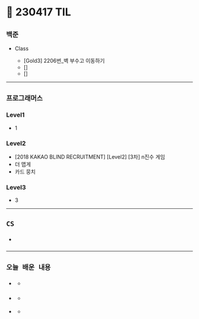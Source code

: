 # 🚩 230417 TIL

## **`백준`**

- Class

  - [Gold3] 2206번_벽 부수고 이동하기
  - []
  - []

---

## **`프로그래머스`**

### Level1

- 1

### Level2

- [2018 KAKAO BLIND RECRUITMENT] [Level2] [3차] n진수 게임
- 더 맵게
- 카드 뭉치

### Level3

- 3

---

## **`CS`**

- ###

---

## **`오늘 배운 내용`**

- ###
  -
- ###
  -
- ####
  -
